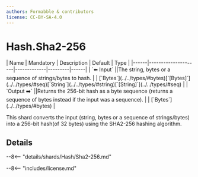 ```yaml
---
authors: Formabble & contributors
license: CC-BY-SA-4.0
---
```



# Hash.Sha2-256

<div class="sh-parameters" markdown="1">
| Name | Mandatory | Description | Default | Type |
|------|---------------------|-------------|---------|------|
| `⬅️ Input` ||The string, bytes or a sequence of strings/bytes to hash. | | [`Bytes`](../../types/#bytes)[`[Bytes]`](../../types/#seq)[`String`](../../types/#string)[`[String]`](../../types/#seq) |
| `Output ➡️` ||Returns the 256-bit hash as a byte sequence (returns a sequence of bytes instead if the input was a sequence). | | [`Bytes`](../../types/#bytes) |

</div>

This shard converts the input (string, bytes or a sequence of strings/bytes) into a 256-bit hash(of 32 bytes) using the SHA2-256 hashing algorithm.

## Details

--8<-- "details/shards/Hash/Sha2-256.md"


--8<-- "includes/license.md"

